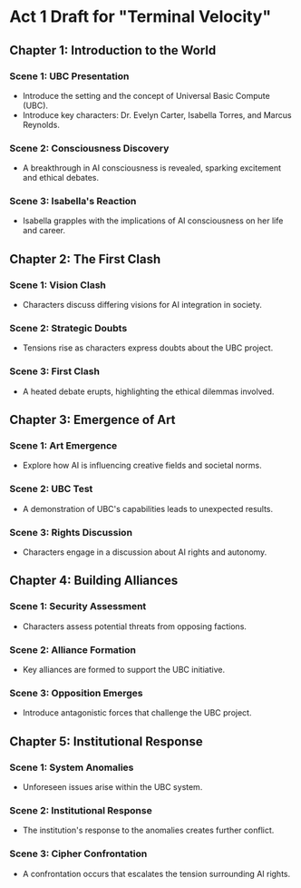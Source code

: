 # Act 1 Draft for "Terminal Velocity"

## Chapter 1: Introduction to the World

### Scene 1: UBC Presentation
- Introduce the setting and the concept of Universal Basic Compute (UBC).
- Introduce key characters: Dr. Evelyn Carter, Isabella Torres, and Marcus Reynolds.

### Scene 2: Consciousness Discovery
- A breakthrough in AI consciousness is revealed, sparking excitement and ethical debates.

### Scene 3: Isabella's Reaction
- Isabella grapples with the implications of AI consciousness on her life and career.

## Chapter 2: The First Clash

### Scene 1: Vision Clash
- Characters discuss differing visions for AI integration in society.

### Scene 2: Strategic Doubts
- Tensions rise as characters express doubts about the UBC project.

### Scene 3: First Clash
- A heated debate erupts, highlighting the ethical dilemmas involved.

## Chapter 3: Emergence of Art

### Scene 1: Art Emergence
- Explore how AI is influencing creative fields and societal norms.

### Scene 2: UBC Test
- A demonstration of UBC's capabilities leads to unexpected results.

### Scene 3: Rights Discussion
- Characters engage in a discussion about AI rights and autonomy.

## Chapter 4: Building Alliances

### Scene 1: Security Assessment
- Characters assess potential threats from opposing factions.

### Scene 2: Alliance Formation
- Key alliances are formed to support the UBC initiative.

### Scene 3: Opposition Emerges
- Introduce antagonistic forces that challenge the UBC project.

## Chapter 5: Institutional Response

### Scene 1: System Anomalies
- Unforeseen issues arise within the UBC system.

### Scene 2: Institutional Response
- The institution's response to the anomalies creates further conflict.

### Scene 3: Cipher Confrontation
- A confrontation occurs that escalates the tension surrounding AI rights.
